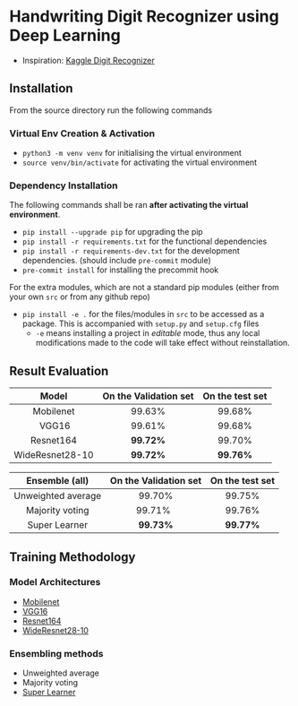 # Handwriting Digit Recognizer using Deep Learning

- Inspiration: [Kaggle Digit Recognizer](https://www.kaggle.com/competitions/digit-recognizer/)

## Installation

From the source directory run the following commands

### Virtual Env Creation & Activation

- `python3 -m venv venv` for initialising the virtual environment
- `source venv/bin/activate` for activating the virtual environment

### Dependency Installation

The following commands shall be ran **after activating the virtual environment**.

- `pip install --upgrade pip` for upgrading the pip
- `pip install -r requirements.txt` for the functional dependencies
- `pip install -r requirements-dev.txt` for the development dependencies. (should include `pre-commit` module)
- `pre-commit install` for installing the precommit hook

For the extra modules, which are not a standard pip modules (either from your own `src` or from any github repo)

- `pip install -e .` for the files/modules in `src` to be accessed as a package. This is accompanied with `setup.py` and `setup.cfg` files
  - `-e` means installing a project in _editable_ mode, thus any local modifications made to the code will take effect without reinstallation.

## Result Evaluation

|    **Model**    | **On the Validation set** | **On the test set** |
| :-------------: | :-----------------------: | :-----------------: |
|    Mobilenet    |          99.63%           |       99.68%        |
|      VGG16      |          99.61%           |       99.68%        |
|    Resnet164    |        **99.72%**         |       99.70%        |
| WideResnet28-10 |        **99.72%**         |     **99.76%**      |

| **Ensemble (all)** | **On the Validation set** | **On the test set** |
| :----------------: | :-----------------------: | :-----------------: |
| Unweighted average |          99.70%           |       99.75%        |
|  Majority voting   |         99.71%            |       99.76%        |
|   Super Learner    |        **99.73%**         |     **99.77%**      |

## Training Methodology

### Model Architectures

- [Mobilenet](https://arxiv.org/abs/1704.04861)
- [VGG16](https://arxiv.org/abs/1409.1556)
- [Resnet164](https://arxiv.org/abs/1603.05027)
- [WideResnet28-10](https://arxiv.org/abs/1603.05027)

### Ensembling methods

- Unweighted average
- Majority voting
- [Super Learner](https://arxiv.org/abs/1704.01664)

